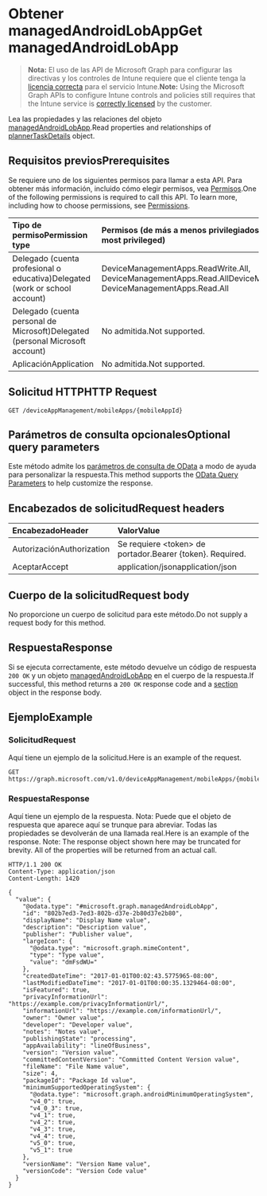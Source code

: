# <a name="get-managedandroidlobapp"></a><span data-ttu-id="fc17c-101">Obtener managedAndroidLobApp</span><span class="sxs-lookup"><span data-stu-id="fc17c-101">Get managedAndroidLobApp</span></span>

> <span data-ttu-id="fc17c-102">**Nota:** El uso de las API de Microsoft Graph para configurar las directivas y los controles de Intune requiere que el cliente tenga la [licencia correcta](https://go.microsoft.com/fwlink/?linkid=839381) para el servicio Intune.</span><span class="sxs-lookup"><span data-stu-id="fc17c-102">**Note:** Using the Microsoft Graph APIs to configure Intune controls and policies still requires that the Intune service is [correctly licensed](https://go.microsoft.com/fwlink/?linkid=839381) by the customer.</span></span>

<span data-ttu-id="fc17c-103">Lea las propiedades y las relaciones del objeto [managedAndroidLobApp](../resources/intune_apps_managedandroidlobapp.md).</span><span class="sxs-lookup"><span data-stu-id="fc17c-103">Read properties and relationships of [plannerTaskDetails](../resources/intune_apps_managedandroidlobapp.md) object.</span></span>
## <a name="prerequisites"></a><span data-ttu-id="fc17c-104">Requisitos previos</span><span class="sxs-lookup"><span data-stu-id="fc17c-104">Prerequisites</span></span>
<span data-ttu-id="fc17c-p101">Se requiere uno de los siguientes permisos para llamar a esta API. Para obtener más información, incluido cómo elegir permisos, vea [Permisos](../../../concepts/permissions_reference.md).</span><span class="sxs-lookup"><span data-stu-id="fc17c-p101">One of the following permissions is required to call this API. To learn more, including how to choose permissions, see [Permissions](../../../concepts/permissions_reference.md).</span></span>

|<span data-ttu-id="fc17c-107">Tipo de permiso</span><span class="sxs-lookup"><span data-stu-id="fc17c-107">Permission type</span></span>|<span data-ttu-id="fc17c-108">Permisos (de más a menos privilegiados)</span><span class="sxs-lookup"><span data-stu-id="fc17c-108">Permissions (from least to most privileged)</span></span>|
|:---|:---|
|<span data-ttu-id="fc17c-109">Delegado (cuenta profesional o educativa)</span><span class="sxs-lookup"><span data-stu-id="fc17c-109">Delegated (work or school account)</span></span>|<span data-ttu-id="fc17c-110">DeviceManagementApps.ReadWrite.All, DeviceManagementApps.Read.All</span><span class="sxs-lookup"><span data-stu-id="fc17c-110">DeviceManagementApps.ReadWrite.All, DeviceManagementApps.Read.All</span></span>|
|<span data-ttu-id="fc17c-111">Delegado (cuenta personal de Microsoft)</span><span class="sxs-lookup"><span data-stu-id="fc17c-111">Delegated (personal Microsoft account)</span></span>|<span data-ttu-id="fc17c-112">No admitida.</span><span class="sxs-lookup"><span data-stu-id="fc17c-112">Not supported.</span></span>|
|<span data-ttu-id="fc17c-113">Aplicación</span><span class="sxs-lookup"><span data-stu-id="fc17c-113">Application</span></span>|<span data-ttu-id="fc17c-114">No admitida.</span><span class="sxs-lookup"><span data-stu-id="fc17c-114">Not supported.</span></span>|

## <a name="http-request"></a><span data-ttu-id="fc17c-115">Solicitud HTTP</span><span class="sxs-lookup"><span data-stu-id="fc17c-115">HTTP Request</span></span>
<!-- {
  "blockType": "ignored"
}
-->
``` http
GET /deviceAppManagement/mobileApps/{mobileAppId}
```

## <a name="optional-query-parameters"></a><span data-ttu-id="fc17c-116">Parámetros de consulta opcionales</span><span class="sxs-lookup"><span data-stu-id="fc17c-116">Optional query parameters</span></span>
<span data-ttu-id="fc17c-117">Este método admite los [parámetros de consulta de OData](https://developer.microsoft.com/es-ES/graph/docs/overview/query_parameters) a modo de ayuda para personalizar la respuesta.</span><span class="sxs-lookup"><span data-stu-id="fc17c-117">This method supports the [OData Query Parameters](https://developer.microsoft.com/es-ES/graph/docs/overview/query_parameters) to help customize the response.</span></span>
## <a name="request-headers"></a><span data-ttu-id="fc17c-118">Encabezados de solicitud</span><span class="sxs-lookup"><span data-stu-id="fc17c-118">Request headers</span></span>
|<span data-ttu-id="fc17c-119">Encabezado</span><span class="sxs-lookup"><span data-stu-id="fc17c-119">Header</span></span>|<span data-ttu-id="fc17c-120">Valor</span><span class="sxs-lookup"><span data-stu-id="fc17c-120">Value</span></span>|
|:---|:---|
|<span data-ttu-id="fc17c-121">Autorización</span><span class="sxs-lookup"><span data-stu-id="fc17c-121">Authorization</span></span>|<span data-ttu-id="fc17c-122">Se requiere &lt;token&gt; de portador.</span><span class="sxs-lookup"><span data-stu-id="fc17c-122">Bearer {token}. Required.</span></span>|
|<span data-ttu-id="fc17c-123">Aceptar</span><span class="sxs-lookup"><span data-stu-id="fc17c-123">Accept</span></span>|<span data-ttu-id="fc17c-124">application/json</span><span class="sxs-lookup"><span data-stu-id="fc17c-124">application/json</span></span>|

## <a name="request-body"></a><span data-ttu-id="fc17c-125">Cuerpo de la solicitud</span><span class="sxs-lookup"><span data-stu-id="fc17c-125">Request body</span></span>
<span data-ttu-id="fc17c-126">No proporcione un cuerpo de solicitud para este método.</span><span class="sxs-lookup"><span data-stu-id="fc17c-126">Do not supply a request body for this method.</span></span>

## <a name="response"></a><span data-ttu-id="fc17c-127">Respuesta</span><span class="sxs-lookup"><span data-stu-id="fc17c-127">Response</span></span>
<span data-ttu-id="fc17c-128">Si se ejecuta correctamente, este método devuelve un código de respuesta `200 OK` y un objeto [managedAndroidLobApp](../resources/intune_apps_managedandroidlobapp.md) en el cuerpo de la respuesta.</span><span class="sxs-lookup"><span data-stu-id="fc17c-128">If successful, this method returns a `200 OK` response code and a [section](../resources/intune_apps_managedandroidlobapp.md) object in the response body.</span></span>

## <a name="example"></a><span data-ttu-id="fc17c-129">Ejemplo</span><span class="sxs-lookup"><span data-stu-id="fc17c-129">Example</span></span>
### <a name="request"></a><span data-ttu-id="fc17c-130">Solicitud</span><span class="sxs-lookup"><span data-stu-id="fc17c-130">Request</span></span>
<span data-ttu-id="fc17c-131">Aquí tiene un ejemplo de la solicitud.</span><span class="sxs-lookup"><span data-stu-id="fc17c-131">Here is an example of the request.</span></span>
``` http
GET https://graph.microsoft.com/v1.0/deviceAppManagement/mobileApps/{mobileAppId}
```

### <a name="response"></a><span data-ttu-id="fc17c-132">Respuesta</span><span class="sxs-lookup"><span data-stu-id="fc17c-132">Response</span></span>
<span data-ttu-id="fc17c-p102">Aquí tiene un ejemplo de la respuesta. Nota: Puede que el objeto de respuesta que aparece aquí se trunque para abreviar. Todas las propiedades se devolverán de una llamada real.</span><span class="sxs-lookup"><span data-stu-id="fc17c-p102">Here is an example of the response. Note: The response object shown here may be truncated for brevity. All of the properties will be returned from an actual call.</span></span>
``` http
HTTP/1.1 200 OK
Content-Type: application/json
Content-Length: 1420

{
  "value": {
    "@odata.type": "#microsoft.graph.managedAndroidLobApp",
    "id": "802b7ed3-7ed3-802b-d37e-2b80d37e2b80",
    "displayName": "Display Name value",
    "description": "Description value",
    "publisher": "Publisher value",
    "largeIcon": {
      "@odata.type": "microsoft.graph.mimeContent",
      "type": "Type value",
      "value": "dmFsdWU="
    },
    "createdDateTime": "2017-01-01T00:02:43.5775965-08:00",
    "lastModifiedDateTime": "2017-01-01T00:00:35.1329464-08:00",
    "isFeatured": true,
    "privacyInformationUrl": "https://example.com/privacyInformationUrl/",
    "informationUrl": "https://example.com/informationUrl/",
    "owner": "Owner value",
    "developer": "Developer value",
    "notes": "Notes value",
    "publishingState": "processing",
    "appAvailability": "lineOfBusiness",
    "version": "Version value",
    "committedContentVersion": "Committed Content Version value",
    "fileName": "File Name value",
    "size": 4,
    "packageId": "Package Id value",
    "minimumSupportedOperatingSystem": {
      "@odata.type": "microsoft.graph.androidMinimumOperatingSystem",
      "v4_0": true,
      "v4_0_3": true,
      "v4_1": true,
      "v4_2": true,
      "v4_3": true,
      "v4_4": true,
      "v5_0": true,
      "v5_1": true
    },
    "versionName": "Version Name value",
    "versionCode": "Version Code value"
  }
}
```



